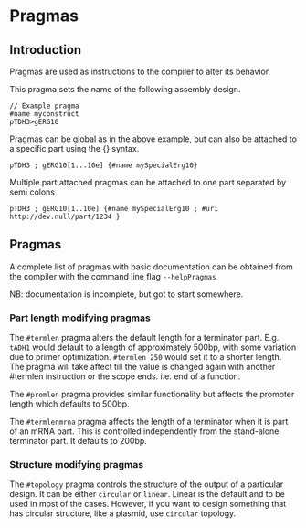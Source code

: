 # Pragmas 

## Introduction
Pragmas are used as instructions to the compiler to alter its behavior.  

This pragma sets the name of the following assembly design.

```GSL
// Example pragma
#name myconstruct
pTDH3>gERG10
```

Pragmas can be global as in the above example, but can also be attached to a specific part using the {} syntax.

```
pTDH3 ; gERG10[1...10e] {#name mySpecialErg10}
```

Multiple part attached pragmas can be attached to one part separated by semi colons

```
pTDH3 ; gERG10[1..10e] {#name mySpecialErg10 ; #uri http://dev.null/part/1234 }
```


## Pragmas

A complete list of pragmas with basic documentation can be obtained from the compiler with the command line flag `--helpPragmas`

NB: documentation is incomplete, but got to start somewhere.

### Part length modifying pragmas

The `#termlen` pragma alters the default length for a terminator part.  E.g. `tADH1` would default to a length of approximately 500bp, with some variation due to primer optimization.  `#termlen 250` would set it to a shorter length.  The pragma will take affect till the value is changed again with another #termlen instruction or the scope ends. i.e. end of a function.


The `#promlen` pragma provides similar functionality but affects the promoter length which defaults to 500bp.

The `#termlenmrna` pragma affects the length of a terminator when it is part of an mRNA part.  This is controlled independently from the stand-alone terminator part.  It defaults to 200bp.

### Structure modifying pragmas

The `#topology` pragma controls the structure of the output of a particular design. It can be either `circular` or `linear`. Linear is the default and to be used in most of the cases. However, if you want to design something that has circular structure, like a plasmid, use `circular` topology.
